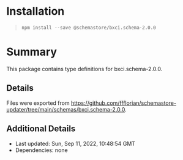 # Installation
> `npm install --save @schemastore/bxci.schema-2.0.0`

# Summary
This package contains type definitions for bxci.schema-2.0.0.

## Details
Files were exported from https://github.com/ffflorian/schemastore-updater/tree/main/schemas/bxci.schema-2.0.0.

## Additional Details
* Last updated: Sun, Sep 11, 2022, 10:48:54 GMT
* Dependencies: none
